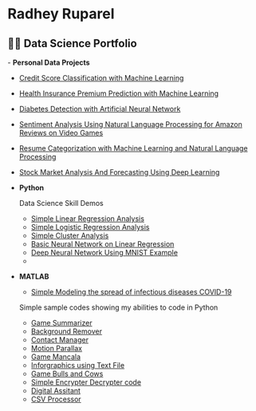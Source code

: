 <h1>Radhey Ruparel</h1>

<h2>👨‍💻 Data Science Portfolio</h2>
- <b> Personal Data Projects </b>

 - [Credit Score Classification with Machine Learning](https://github.com/radheyruparel/Credit_Score_Classification_ML)
 - [Health Insurance Premium Prediction with Machine Learning](https://github.com/radheyruparel/Health_Insurance_Premium_Prediction_with_ML)
 - [Diabetes Detection with Artificial Neural Network](https://github.com/radheyruparel/Diabetes_Detection_with_ANN)
 - [Sentiment Analysis Using Natural Language Processing for Amazon Reviews on Video Games](https://github.com/radheyruparel/Sentiment_Analysis_NLP_for_Amazon_reviews)
 - [Resume Categorization with Machine Learning and Natural Language Processing](https://github.com/radheyruparel/Resume_Categorization_with_ML_and_NLP)
 - [Stock Market Analysis And Forecasting Using Deep Learning](https://github.com/radheyruparel/Stock_Market_Forecasting_Deep_Learning)
 

- <b>Python</b>
   <p> Data Science Skill Demos</P>
   
  - [Simple Linear Regression Analysis](https://github.com/radheyruparel/simple_linear_reg)
  - [Simple Logistic Regression Analysis](https://github.com/radheyruparel/simple_log_reg)
  - [Simple Cluster Analysis](https://github.com/radheyruparel/cluster_model)
  - [Basic Neural Network on Linear Regression](https://github.com/radheyruparel/NN_linear_model)
  - [Deep Neural Network Using MNIST Example](https://github.com/radheyruparel/neural_MNIST_example)
  - 
- <b>MATLAB</b>
  - [Simple Modeling the spread of infectious diseases COVID-19](https://github.com/radheyruparel/simple_COVID_model)

  <p> Simple sample codes showing my abilities to code in Python</P>

  - [Game Summarizer](https://github.com/radheyruparel/Game_Summarizer)
  - [Background Remover](https://github.com/radheyruparel/greenscreen)
  - [Contact Manager](https://github.com/radheyruparel/Contact_Manager)
  - [Motion Parallax](https://github.com/radheyruparel/Motion_parallax)
  - [Game Mancala](https://github.com/radheyruparel/game_mancala)
  - [Inforgraphics using Text File](https://github.com/radheyruparel/inforgraphics_dicn)
  - [Game Bulls and Cows](https://github.com/radheyruparel/Game_Bulls_and_Cows)
  - [Simple Encrypter Decrypter code](https://github.com/radheyruparel/EncrypterDecrypter)
  - [Digital Assitant](https://github.com/radheyruparel/digital_assistant)
  - [CSV Processor](https://github.com/radheyruparel/CSV_proccessor)


